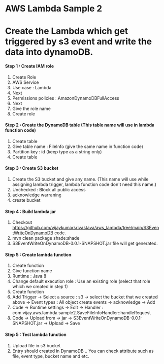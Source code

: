 # AWS Lambda Sample 2

# Create the Lambda which get triggered by s3 event and write the data into dynamoDB.

#### Step 1 : Create IAM role 

1. Create Role
2. AWS Service
3. Use case : Lambda
4. Next
5. Permissions policies : AmazonDynamoDBFullAccess
6. Next
7. Give the role name
8. Create role

#### Step 2 : Create the DynamoDB table (This table name will use in lambda function code)

1. Create table
2. Give table name : FileInfo (give the same name in function code)
3. Partition key : id  (keep type as a string only)
4. Create table

#### Step 3 : Create S3 bucket
1. Create the S3 bucket and give any name. (This name will use while assigning lambda trigger, lambda function code don't need this name.)
2. Unchecked : Block all public access
3. acknowledge warraning
4. create bucket

#### Step 4 : Build lambda jar

1. Checkout https://github.com/vijaykumarsrivastava/aws_lambda/tree/main/S3EventWriteOnDynamoDB code.
2. mvn clean package shade:shade
3. S3EventWriteOnDynamoDB-0.0.1-SNAPSHOT.jar file will get generated.

#### Step 5 : Create lambda function

1. Create function
2. Give function name
3. Runtime : Java 8
4. Change default execution role : Use an existing role (select that role which we created in step 1)
5. Create function
6. Add Trigger -> Select a source : s3 -> select the bucket that we created above -> Event types : All object create events -> acknowledge -> Add
6. Code -> Runtime settings -> Edit -> Handler : com.vijay.aws.lambda.sample2.SaveFileInfoHandler::handleRequest
7. Code -> Upload from -> jar -> S3EventWriteOnDynamoDB-0.0.1-SNAPSHOT.jar -> Upload -> Save

#### Step 5 : Test lambda function

1. Upload file in s3 bucket
2. Entry should created in DynamoDB .. You can check attribute such as file, event type, bucket name and etc.
 